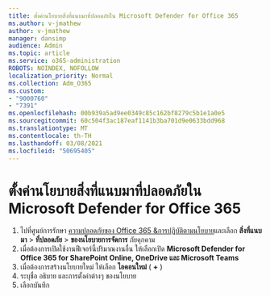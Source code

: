 ```yaml
---
title: ตั้งค่านโยบายสิ่งที่แนบมาที่ปลอดภัยใน Microsoft Defender for Office 365
ms.author: v-jmathew
author: v-jmathew
manager: dansimp
audience: Admin
ms.topic: article
ms.service: o365-administration
ROBOTS: NOINDEX, NOFOLLOW
localization_priority: Normal
ms.collection: Adm_O365
ms.custom:
- "9000760"
- "7391"
ms.openlocfilehash: 00b939a5ad9ee0349c85c162bf8279c5b1e1a0e5
ms.sourcegitcommit: 60c504f3ac187eaf1141b3ba701d9e0633bdd968
ms.translationtype: MT
ms.contentlocale: th-TH
ms.lasthandoff: 03/08/2021
ms.locfileid: "50695405"
---
```

# <a name="set-up-safe-attachment-policies-in-microsoft-defender-for-office-365"></a>ตั้งค่านโยบายสิ่งที่แนบมาที่ปลอดภัยใน Microsoft Defender for Office 365

1. ไปที่ศูนย์การรักษา [ความปลอดภัยของ Office 365 &การปฏิบัติตามนโยบาย](https://go.microsoft.com/fwlink/p/?linkid=2077143)และเลือก **สิ่งที่แนบมา**  >  **ที่ปลอดภัย**  >  **ของนโยบายการจัดการ** ภัยคุกคาม
2. เมื่อต้องการเปิดใช้งานฟีเจอร์นี้ปริมาณงานอื่น ให้เลือกเปิด **Microsoft Defender for Office 365 for SharePoint Online, OneDrive และ Microsoft Teams**
3. เมื่อต้องการสร้างนโยบายใหม่ ให้เลือก **ไอคอนใหม่** ( **+** )
4. ระบุชื่อ อธิบาย และการตั้งค่าต่างๆ ของนโยบาย
5. เลือกบันทึก
